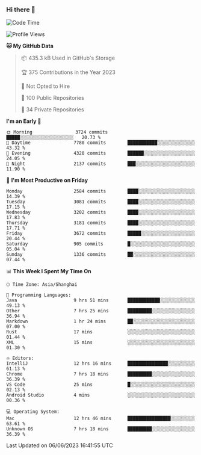 ### Hi there 👋

<!--
**qbosen/qbosen** is a ✨ _special_ ✨ repository because its `README.md` (this file) appears on your GitHub profile.

Here are some ideas to get you started:

- 🔭 I’m currently working on ...
- 🌱 I’m currently learning ...
- 👯 I’m looking to collaborate on ...
- 🤔 I’m looking for help with ...
- 💬 Ask me about ...
- 📫 How to reach me: ...
- 😄 Pronouns: ...
- ⚡ Fun fact: ...
-->

<!--START_SECTION:waka-->
![Code Time](http://img.shields.io/badge/Code%20Time-2%2C111%20hrs%2036%20mins-blue)

![Profile Views](http://img.shields.io/badge/Profile%20Views-0-blue)

**🐱 My GitHub Data** 

> 📦 435.3 kB Used in GitHub's Storage 
 > 
> 🏆 375 Contributions in the Year 2023
 > 
> 🚫 Not Opted to Hire
 > 
> 📜 100 Public Repositories 
 > 
> 🔑 34 Private Repositories 
 > 
**I'm an Early 🐤** 

```text
🌞 Morning                3724 commits        █████░░░░░░░░░░░░░░░░░░░░   20.73 % 
🌆 Daytime                7780 commits        ███████████░░░░░░░░░░░░░░   43.32 % 
🌃 Evening                4320 commits        ██████░░░░░░░░░░░░░░░░░░░   24.05 % 
🌙 Night                  2137 commits        ███░░░░░░░░░░░░░░░░░░░░░░   11.90 % 
```
📅 **I'm Most Productive on Friday** 

```text
Monday                   2584 commits        ████░░░░░░░░░░░░░░░░░░░░░   14.39 % 
Tuesday                  3081 commits        ████░░░░░░░░░░░░░░░░░░░░░   17.15 % 
Wednesday                3202 commits        ████░░░░░░░░░░░░░░░░░░░░░   17.83 % 
Thursday                 3181 commits        ████░░░░░░░░░░░░░░░░░░░░░   17.71 % 
Friday                   3672 commits        █████░░░░░░░░░░░░░░░░░░░░   20.44 % 
Saturday                 905 commits         █░░░░░░░░░░░░░░░░░░░░░░░░   05.04 % 
Sunday                   1336 commits        ██░░░░░░░░░░░░░░░░░░░░░░░   07.44 % 
```


📊 **This Week I Spent My Time On** 

```text
🕑︎ Time Zone: Asia/Shanghai

💬 Programming Languages: 
Java                     9 hrs 51 mins       ████████████░░░░░░░░░░░░░   49.13 % 
Other                    7 hrs 25 mins       █████████░░░░░░░░░░░░░░░░   36.94 % 
Markdown                 1 hr 24 mins        ██░░░░░░░░░░░░░░░░░░░░░░░   07.00 % 
Rust                     17 mins             ░░░░░░░░░░░░░░░░░░░░░░░░░   01.44 % 
XML                      15 mins             ░░░░░░░░░░░░░░░░░░░░░░░░░   01.30 % 

🔥 Editors: 
IntelliJ                 12 hrs 16 mins      ███████████████░░░░░░░░░░   61.13 % 
Chrome                   7 hrs 18 mins       █████████░░░░░░░░░░░░░░░░   36.39 % 
VS Code                  25 mins             █░░░░░░░░░░░░░░░░░░░░░░░░   02.13 % 
Android Studio           4 mins              ░░░░░░░░░░░░░░░░░░░░░░░░░   00.36 % 

💻 Operating System: 
Mac                      12 hrs 46 mins      ████████████████░░░░░░░░░   63.61 % 
Unknown OS               7 hrs 18 mins       █████████░░░░░░░░░░░░░░░░   36.39 % 
```


 Last Updated on 06/06/2023 16:41:55 UTC
<!--END_SECTION:waka-->
